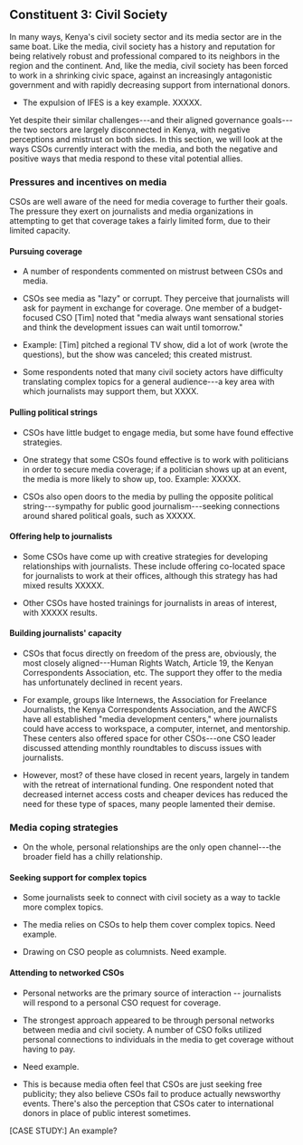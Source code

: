 ## Constituent 3: Civil Society

In many ways, Kenya's civil society sector and its media sector are in the same boat. Like the media, civil society has a history and reputation for being relatively robust and professional compared to its neighbors in the region and the continent. And, like the media, civil society has been forced to work in a shrinking civic space, against an increasingly antagonistic government and with rapidly decreasing support from international donors.

-   The expulsion of IFES is a key example. XXXXX.

Yet despite their similar challenges---and their aligned governance goals---the two sectors are largely disconnected in Kenya, with negative perceptions and mistrust on both sides. In this section, we will look at the ways CSOs currently interact with the media, and both the negative and positive ways that media respond to these vital potential allies.  

### Pressures and incentives on media

CSOs are well aware of the need for media coverage to further their goals. The pressure they exert on journalists and media organizations in attempting to get that coverage takes a fairly limited form, due to their limited capacity.  

#### Pursuing coverage

-   A number of respondents commented on mistrust between CSOs and media.

-   CSOs see media as "lazy" or corrupt. They perceive that journalists will ask for payment in exchange for coverage. One member of a budget-focused CSO [Tim] noted that "media always want sensational stories and think the development issues can wait until tomorrow."

-   Example: [Tim] pitched a regional TV show, did a lot of work (wrote the questions), but the show was canceled; this created mistrust.  

-   Some respondents noted that many civil society actors have difficulty translating complex topics for a general audience---a key area with which journalists may support them, but XXXX.

#### Pulling political strings

-   CSOs have little budget to engage media, but some have found effective strategies.

-   One strategy that some CSOs found effective is to work with politicians in order to secure media coverage; if a politician shows up at an event, the media is more likely to show up, too. Example: XXXXX.

-   CSOs also open doors to the media by pulling the opposite political string---sympathy for public good journalism---seeking connections around shared political goals, such as XXXXX.

#### Offering help to journalists

-   Some CSOs have come up with creative strategies for developing relationships with journalists. These include offering co-located space for journalists to work at their offices, although this strategy has had mixed results XXXXX.

-   Other CSOs have hosted trainings for journalists in areas of interest, with XXXXX results.  

#### Building journalists' capacity

-   CSOs that focus directly on freedom of the press are, obviously, the most closely aligned---Human Rights Watch, Article 19, the Kenyan Correspondents Association, etc. The support they offer to the media has unfortunately declined in recent years.

-   For example, groups like Internews, the Association for Freelance Journalists, the Kenya Correspondents Association, and the AWCFS have all established "media development centers," where journalists could have access to workspace, a computer, internet, and mentorship. These centers also offered space for other CSOs---one CSO leader discussed attending monthly roundtables to discuss issues with journalists.

-   However, most? of these have closed in recent years, largely in tandem with the retreat of international funding. One respondent noted that decreased internet access costs and cheaper devices has reduced the need for these type of spaces, many people lamented their demise.

### Media coping strategies

-   On the whole, personal relationships are the only open channel---the broader field has a chilly relationship.

#### Seeking support for complex topics

-   Some journalists seek to connect with civil society as a way to tackle more complex topics.

-   The media relies on CSOs to help them cover complex topics. Need example.

-   Drawing on CSO people as columnists. Need example.

#### Attending to networked CSOs

-   Personal networks are the primary source of interaction -- journalists will respond to a personal CSO request for coverage.

-   The strongest approach appeared to be through personal networks between media and civil society. A number of CSO folks utilized personal connections to individuals in the media to get coverage without having to pay.

-   Need example.

-   This is because media often feel that CSOs are just seeking free publicity; they also believe CSOs fail to produce actually newsworthy events. There's also the perception that CSOs cater to international donors in place of public interest sometimes.

[CASE STUDY:]  An example?
